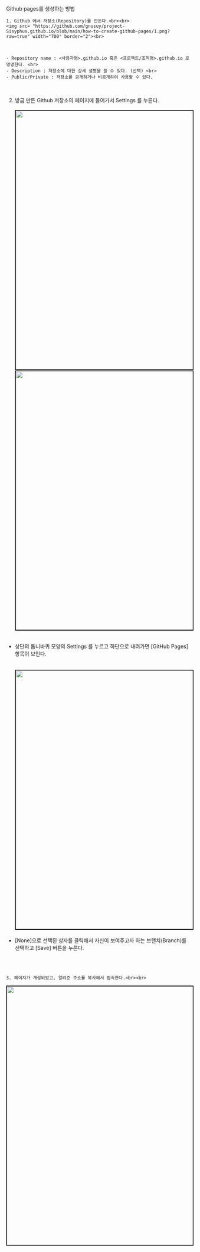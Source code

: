 
Github pages를 생성하는 방법


    1. Github 에서 저장소(Repository)를 만든다.<br><br>
    <img src= "https://github.com/gnusuy/project-Sisyphus.github.io/blob/main/how-to-create-github-pages/1.png?raw=true" width="700" border="2"><br>

  

    - Repository name : <사용자명>.github.io 혹은 <프로젝트/조직명>.github.io 로 명명한다. <br>
    - Description : 저장소에 대한 상세 설명을 쓸 수 있다. (선택) <br>
    - Public/Private : 저장소를 공개하거나 비공개하여 사용할 수 있다.

      
<br> 
      

   2. 방금 만든 Github 저장소의 페이지에 들어가서 Settings 를 누른다.<br><br>
   <img src= "https://github.com/gnusuy/project-Sisyphus.github.io/blob/main/how-to-create-github-pages/2.5.PNG?raw=true" width="700" border="2"><br>
   <img src= "https://github.com/gnusuy/project-Sisyphus.github.io/blob/main/how-to-create-github-pages/3.png?raw=true" width="700" border="2"><br><br>
   - 상단의 톱니바퀴 모양의 Settings 를 누르고 하단으로 내려가면 [GitHub Pages] 항목이 보인다. <br><br>  
   <img src= "https://github.com/gnusuy/project-Sisyphus.github.io/blob/main/how-to-create-github-pages/4.png?raw=true" width="700" border="2"><br><br>
   - [None]으로 선택된 상자를 클릭해서 자신이 보여주고자 하는 브랜치(Branch)를 선택하고 [Save] 버튼을 누른다.<br><br>

      
<br>
      

    3. 페이지가 개설되었고, 알려준 주소를 복사해서 접속한다.<br><br>
   <img src= "https://github.com/gnusuy/project-Sisyphus.github.io/blob/main/how-to-create-github-pages/5.png?raw=true" width="700" border="2">

  
